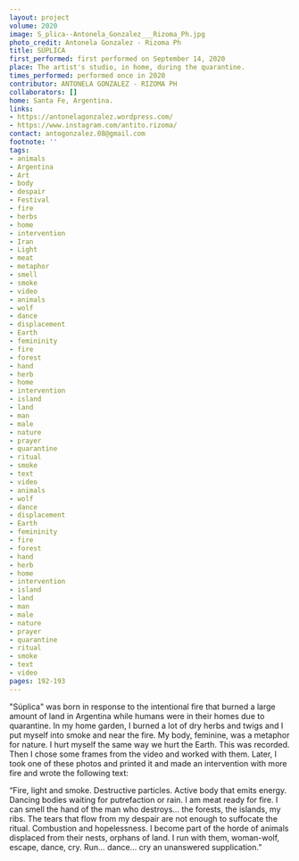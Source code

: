 ```yaml
---
layout: project
volume: 2020
image: S_plica--Antonela_Gonzalez___Rizoma_Ph.jpg
photo_credit: Antonela Gonzalez - Rizoma Ph
title: SÚPLICA
first_performed: first performed on September 14, 2020
place: The artist's studio, in home, during the quarantine.
times_performed: performed once in 2020
contributor: ANTONELA GONZALEZ - RIZOMA PH
collaborators: []
home: Santa Fe, Argentina.
links:
- https://antonelagonzalez.wordpress.com/
- https://www.instagram.com/antito.rizoma/
contact: antogonzalez.08@gmail.com
footnote: ''
tags:
- animals
- Argentina
- Art
- body
- despair
- Festival
- fire
- herbs
- home
- intervention
- Iran
- Light
- meat
- metaphor
- smell
- smoke
- video
- animals
- wolf
- dance
- displacement
- Earth
- femininity
- fire
- forest
- hand
- herb
- home
- intervention
- island
- land
- man
- male
- nature
- prayer
- quarantine
- ritual
- smoke
- text
- video
- animals
- wolf
- dance
- displacement
- Earth
- femininity
- fire
- forest
- hand
- herb
- home
- intervention
- island
- land
- man
- male
- nature
- prayer
- quarantine
- ritual
- smoke
- text
- video
pages: 192-193
---
```


"Súplica" was born in response to the intentional fire that burned a large amount of land in Argentina while humans were in their homes due to quarantine. In my home garden, I burned a lot of dry herbs and twigs and I put myself into smoke and near the fire. My body, feminine, was a metaphor for nature. I hurt myself the same way we hurt the Earth. This was recorded. Then I chose some frames from the video and worked with them. Later, I took one of these photos and printed it and made an intervention with more fire and wrote the following text:

“Fire, light and smoke. Destructive particles. Active body that emits energy. Dancing bodies waiting for putrefaction or rain. I am meat ready for fire. I can smell the hand of the man who destroys… the forests, the islands, my ribs. The tears that flow from my despair are not enough to suffocate the ritual. Combustion and hopelessness. I become part of the horde of animals displaced from their nests, orphans of land. I run with them, woman-wolf, escape, dance, cry. Run… dance… cry an unanswered supplication.”